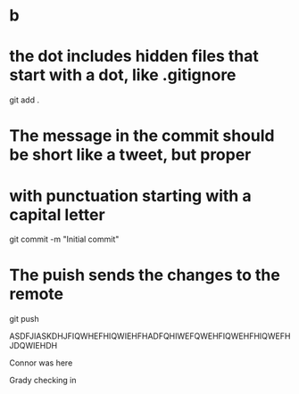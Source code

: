 # b

# the dot includes hidden files that start with a dot, like .gitignore
git add .

# The message in the commit should be short like a tweet, but proper
# with punctuation starting with a capital letter
git commit -m "Initial commit"

# The puish sends the changes to the remote
git push

ASDFJIASKDHJFIQWHEFHIQWIEHFHADFQHIWEFQWEHFIQWEHFHIQWEFHJDQWIEHDH

Connor was here

Grady checking in